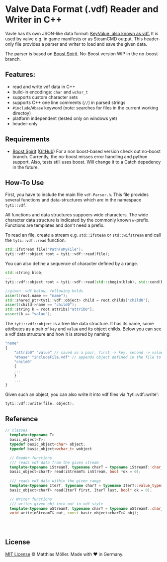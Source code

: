 # Valve Data Format (.vdf) Reader and Writer in C++
Vavle has its own JSON-like data format: [KeyValue, also known as vdf.](https://developer.valvesoftware.com/wiki/KeyValues)
It is used by valve e.g. in game manifests or as SteamCMD output.
This header-only file provides a parser and writer to load and save the given data.

The parser is based on [Boost Spirit](https://www.boost.org). No-Boost version WIP in the no-boost branch.

## Features:
- read and write vdf data in C++
- build-in encodings: `char`  and `wchar_t`
- supports custom character sets
- supports C++ one line comments (`//`) in parsed strings
- `#include`/`#base` keyword (note: searches for files in the current working directoy)
- platform independent (tested only on windows yet)
- header-only

## Requirements
- [Boost Spirit](https://www.boost.org) ([GitHub](https://github.com/boostorg/spirit))
For a non boost-based version check out no-boost branch. Currently, the no-boost misses error handling and python support. Also, tests still uses boost. Will change it to a Catch depedency in the future.

## How-To Use
First, you have to include the main file `vdf-Parser.h`.
This file provides several functions and data-structures which are
in the namespace `tyti::vdf`.

All functions and data structures suppoers wide characters.
The wide character data structure is indicated by the commonly known `w`-prefix.
Functions are templates and don't need a prefix.

To read an file, create a stream e.g. `std::ifsteam` or `std::wifstream`
and call the `tyti::vdf::read` function.
```c++
std::ifstream file("PathToMyFile");
tyti::vdf::object root = tyti::vdf::read(file);
```
You can also define a sequence of character defined by a range.
```c++
std::string blob;
...
tyti::vdf::object root = tyti::vdf::read(std::cbegin(blob), std::cend(blob));

//given .vdf below, following holds
assert(root.name == "name");
std::shared_ptr<tyti::vdf::object> child = root.childs["child0"];
assert(child->name == "child0");
std::string k = root.attribs["attrib0"];
assert(k == "value");
```

The `tyti::vdf::object` is a tree like data structure.
It has its name, some attributes as a pair of `key` and `value`
and its object childs. Below you can see a vdf data structure and how it is stored by naming:
```javascript
"name"
{
    "attrib0" "value" // saved as a pair, first -> key, second -> value
    "#base" "includeFile.vdf" // appends object defined in the file to childs
    "child0"
    {
    ...
    }
    ...
}
```

Given such an object, you can also write it into vdf files via 'tyti::vdf::write':
```c++
tyti::vdf::write(file, object);
```

## Reference
```c++
// classes
  template<typename T>
  basic_object<T>;
  typedef basic_object<char> object;
  typedef basic_object<wchar_t> wobject

  // Reader functions
  /// reads vdf data from the given stream
  template<typename iStreamT, typename charT = typename iStreamT::char_type>
  basic_object<charT> read(iStreamT& inStream, bool *ok = 0);
  
  /// reads vdf data within the given range
  template<typename IterT, typename charT = typename IterT::value_type>
  basic_object<charT> read(IterT first, IterT last, bool* ok = 0);

  // Writer functions
  /// writes given obj into out in vdf style 
  template<typename oStreamT, typename charT = typename oStreamT::char_type>
  void write(oStreamT& out, const basic_object<charT>& obj);
  

  
```

## License

[MIT License](./LICENSE) © Matthias Möller. Made with ♥ in Germany.
